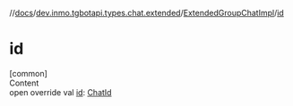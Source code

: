 //[docs](../../../index.md)/[dev.inmo.tgbotapi.types.chat.extended](../index.md)/[ExtendedGroupChatImpl](index.md)/[id](id.md)



# id  
[common]  
Content  
open override val [id](id.md): [ChatId](../../dev.inmo.tgbotapi.types/-chat-id/index.md)  



